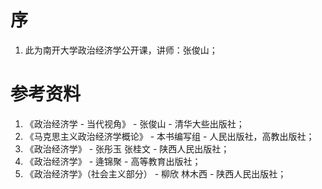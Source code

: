 # 序

1. 此为南开大学政治经济学公开课，讲师：张俊山；

# 参考资料

1. 《政治经济学 - 当代视角》 - 张俊山 - 清华大些出版社；
2. 《马克思主义政治经济学概论》 - 本书编写组 - 人民出版社，高教出版社；
3. 《政治经济学》 - 张彤玉 张桂文 - 陕西人民出版社；
4. 《政治经济学》 - 逄锦聚 - 高等教育出版社；
5. 《政治经济学》（社会主义部分） - 柳欣 林木西 - 陕西人民出版社；

